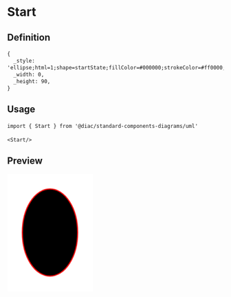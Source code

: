 # Start

## Definition

```
{
  _style: 'ellipse;html=1;shape=startState;fillColor=#000000;strokeColor=#ff0000;',
  _width: 0,
  _height: 90,
}
```

## Usage

```
import { Start } from '@diac/standard-components-diagrams/uml'

<Start/>
```

## Preview

<img src="./start.png" width="200"/>

